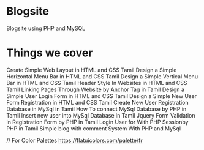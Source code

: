 # Blogsite
Blogsite using PHP and MySQL

# Things we cover
Create Simple Web Layout in HTML and CSS Tamil
Design a Simple Horizontal Menu Bar in HTML and CSS Tamil
Design a Simple Vertical Menu Bar in HTML and CSS Tamil
Header Style In Websites in HTML and CSS Tamil
Linking Pages Through Website by Anchor Tag in Tamil
Design a Simple User Login Form in HTML and CSS Tamil
Design a Simple New User Form Registration in HTML and CSS Tamil
Create New User Registration Database in MySql in Tamil
How To connect MySql Database by PHP in Tamil
Insert new user into MySql Database  in Tamil
Jquery Form Validation in Registration Form by PHP in Tamil
Login User for With PHP Sessionby PHP in Tamil
Simple blog with comment System With PHP and MySql 

// For Color Palettes
https://flatuicolors.com/palette/fr
